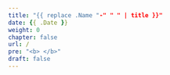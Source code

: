```yaml
---
title: "{{ replace .Name "-" " " | title }}"
date: {{ .Date }}
weight: 0
chapter: false
url: /
pre: "<b> </b>"
draft: false
---
```


